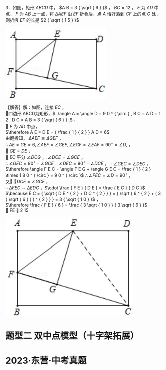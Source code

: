 3．如图，矩形 $A B C D$ 中， $A B = 3 { \sqrt { 6 } }$ ， $B C = 1 2$ ， $E$ 为 $A D$ 中点， $F$ 为 $A B$ 上一点，将 $\Delta A E F$ 沿 $E F$ 折叠后，点 $A$ 恰好落到 $C F$ 上的点 $G$ 处，则折痕 $E F$ 的长是 $2 { \sqrt { 1 5 } }$

![](<../../qs_image_DB/专题1-5_正方形基本型·母题溯源（解析版）_/9ae8d27614616b3669a59a836d6bb6eab7c485dda859be0b0192c1f684d09ab1.jpg>)

【解答】解：如图，连接 $E C$ ，  
四边形 ABCD为矩形，$. \angle A = \angle D = 9 0 ^ { \circ } , B C = A D = 1 2 , D C = A B = 3 { \sqrt { 6 } } ,$ ，  
 $E$ 为 $A D$ 中点，  
$\therefore A E = D E = { \frac { 1 } { 2 } } A D = 6$   
由翻折知， $\Delta A E F \cong \Delta G E F$ ，  
$\therefore A E = G E = 6 , \angle A E F = \angle G E F , \angle E G F = \angle E A F = 9 0 ^ { \circ } = \angle D ,$ ，  
 $G E = D E$ ，  
 $E C$ 平分 $\angle D C G$ ，$. \angle D C E = \angle G C E$ ，  
$\therefore \angle G E C = 9 0 ^ { \circ } - \angle G C E \quad \angle D E C = 9 0 ^ { \circ } - \angle D C E$ ，$: \angle G E C = \angle D E C$ ，  
$\therefore \angle F E C = \angle F E G + \angle G E C = \frac { 1 } { 2 } \times 1 8 0 ^ { \circ } = 9 0 ^ { \circ }$ $\therefore \angle F E C = \angle D = 9 0 ^ { \circ }$ ，  
又 $\angle D C E = \angle G C E$ ，  
$\therefore \Delta F E C \sim \Delta E D C$ ，$\cdot \frac { F E } { D E } = \frac { E C } { D C }$   
$\because E C = { \sqrt { D E ^ { 2 } + D C ^ { 2 } } } = { \sqrt { 6 ^ { 2 } + ( 3 { \sqrt { 6 } } ) ^ { 2 } } } = 3 { \sqrt { 1 0 } }$ ，  
$\therefore \frac { F E } { 6 } = \frac { 3 \sqrt { 1 0 } } { 3 \sqrt { 6 } }$   
 FE  2 15

![](<../../qs_image_DB/专题1-5_正方形基本型·母题溯源（解析版）_/23c0f2372b39acd0c3048a8904a027d93663777e3fe8ee15f23f506d18b4f0f1.jpg>)

# 题型二 双中点模型（十字架拓展）

# 2023·东营·中考真题
